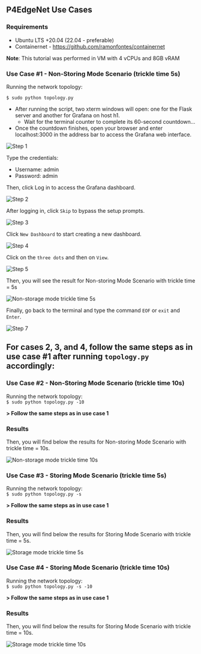 ## P4EdgeNet Use Cases

### Requirements

* Ubuntu LTS +20.04 (22.04 - preferable)
* Containernet - https://github.com/ramonfontes/containernet

**Note**: This tutorial was performed in VM with 4 vCPUs and 8GB vRAM 


### Use Case #1 - Non-Storing Mode Scenario (trickle time 5s)
 
Running the network topology:

`$ sudo python topology.py`

* After running the script, two xterm windows will open: one for the Flask server and another for Grafana on host h1.
  * Wait for the terminal counter to complete its 60-second countdown...  
* Once the countdown finishes, open your browser and enter localhost:3000 in the address bar to access the Grafana web interface.

![Step 1](./assets/images/step1.PNG)

Type the credentials:

* Username: admin
* Password: admin

Then, click Log in to access the Grafana dashboard.

![Step 2](./assets/images/step2.PNG)

After logging in, click `Skip` to bypass the setup prompts.

![Step 3](./assets/images/step3.PNG)

Click `New Dashboard` to start creating a new dashboard.

![Step 4](./assets/images/step4.PNG)

Click on the `three dots` and then on `View`.

![Step 5](./assets/images/step5.PNG)

Then, you will see the result for Non-storing Mode Scenario with trickle time = 5s

![Non-storage mode trickle time 5s](./assets/images/step6-non-storage-mode-5s.png)

Finally, go back to the terminal and type the command `EOF` or `exit` and `Enter`. 

![Step 7](./assets/images/step7.PNG)

## **For cases 2, 3, and 4, follow the same steps as in use case #1 after running `topology.py` accordingly:**

### Use Case #2 - Non-Storing Mode Scenario (trickle time 10s)
 
Running the network topology:  
`$ sudo python topology.py -10`

**> Follow the same steps as in use case 1**

### Results

Then, you will find below the results for Non-storing Mode Scenario with trickle time = 10s.

![Non-storage mode trickle time 10s](./assets/images/step8-non-storage-mode-10s.png)

### Use Case #3 - Storing Mode Scenario (trickle time 5s)
 
Running the network topology:  
`$ sudo python topology.py -s`

**> Follow the same steps as in use case 1**

### Results

Then, you will find below the results for Storing Mode Scenario with trickle time = 5s.

![Storage mode trickle time 5s](./assets/images/step9-storage-mode-5s.png)

### Use Case #4 - Storing Mode Scenario (trickle time 10s)
 
Running the network topology:  
`$ sudo python topology.py -s -10`

**> Follow the same steps as in use case 1**

### Results

Then, you will find below the results for Storing Mode Scenario with trickle time = 10s.

![Storage mode trickle time 10s](./assets/images/step10-storage-mode-10s.png)
